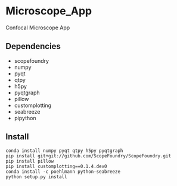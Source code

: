 # Microscope_App
Confocal Microscope App

## Dependencies
- scopefoundry
- numpy
- pyqt
- qtpy
- h5py
- pyqtgraph
- pillow
- customplotting
- seabreeze
- pipython

## Install
```
conda install numpy pyqt qtpy h5py pyqtgraph
pip install git+git://github.com/ScopeFoundry/ScopeFoundry.git
pip install pillow
pip install customplotting==0.1.4.dev0
conda install -c poehlmann python-seabreeze
python setup.py install
```
